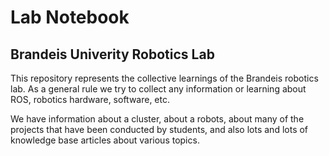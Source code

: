 # Lab Notebook
## Brandeis Univerity Robotics Lab

This repository represents the collective learnings of the Brandeis robotics lab. As a general rule we try to collect any information or learning about ROS, robotics hardware, software, etc. 

We have information about a cluster, about a robots, about many of the projects that have been conducted by students, and also lots and lots of knowledge base articles about various topics.

